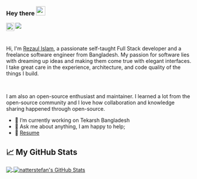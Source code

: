 ### Hey there <img src="https://media.giphy.com/media/hvRJCLFzcasrR4ia7z/giphy.gif" width="25px">
<a href="https://www.linkedin.com/in/therezacuet/">
  <img align="left" alt="theReza's LinkedIN" width="22px" src="https://raw.githubusercontent.com/peterthehan/peterthehan/master/assets/linkedin.svg" />
</a>

![](https://visitor-badge.glitch.me/badge?page_id=therezacuet.therezacuet)

<br />

Hi, I'm [Rezaul Islam][1], a passionate self-taught Full Stack developer and a freelance software engineer from Bangladesh. My passion for software lies with dreaming up ideas and making them come true with elegant interfaces. I take great care in the experience, architecture, and code quality of the things I build.

<br />

I am also an open-source enthusiast and maintainer. I learned a lot from the open-source community and I love how collaboration and knowledge sharing happened through open-source.

- 🔭 I’m currently working on Tekarsh Bangladesh
- 💬 Ask me about anything, I am happy to help;
- 📝 [Resume](http://thereza.herokuapp.com/assets/images/apk/CV-Rezaul%20Islam.pdf)

## &#x1f4c8; My GitHub Stats

<a href="https://github.com/therezacuet/therezacuet">
  <img align="center" src="https://github-readme-stats.vercel.app/api/top-langs/?username=therezacuet&hide=html&title_color=ffffff&text_color=c9cacc&icon_color=2bbc8a&bg_color=1d1f21" />
</a>

<a href="https://github.com/therezacuet/therezacuet">
  <img align="center" src="https://github-readme-stats.vercel.app/api?username=therezacuet&show_icons=true&line_height=27&count_private=true&title_color=ffffff&text_color=c9cacc&icon_color=2bbc8a&bg_color=1d1f21" alt="natterstefan's GitHub Stats" />
</a>

[1]: https://thereza.herokuapp.com/
